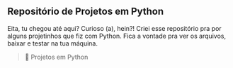 ## Repositório de Projetos em Python

Eita, tu chegou até aqui? Curioso (a), hein?!
Criei esse repositório pra por alguns projetinhos que fiz com Python.
Fica a vontade pra ver os arquivos, baixar e testar na tua máquina.

> 🐍 Projetos em Python
